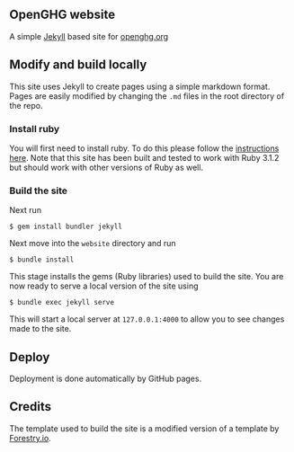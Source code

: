 ## OpenGHG website

A simple [Jekyll](https://jekyllrb.com/) based site for [openghg.org](https://openghg.org)

## Modify and build locally

This site uses Jekyll to create pages using a simple markdown format. Pages are easily modified by changing
the `.md` files in the root directory of the repo.

### Install ruby
You will first need to install ruby. To do this please follow the [instructions here](https://www.digitalocean.com/community/tutorials/how-to-install-ruby-on-rails-with-rbenv-on-ubuntu-18-04). Note that this site has been built and tested to work with Ruby 3.1.2 but should work with other versions of Ruby as well.

### Build the site 

Next run
```console
$ gem install bundler jekyll
```

Next move into the `website` directory and run

```console
$ bundle install
```

This stage installs the gems (Ruby libraries) used to build the site. You are now ready to serve a local version of the site using

```console
$ bundle exec jekyll serve
```

This will start a local server at `127.0.0.1:4000` to allow you to see changes made to the site.

## Deploy

Deployment is done automatically by GitHub pages.

## Credits

The template used to build the site is a modified version of a template by [Forestry.io](https://github.com/forestryio/ubuild-jekyll).
